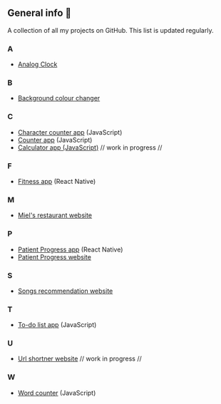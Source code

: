 ## General info 🌷
A collection of all my projects on GitHub. This list is updated regularly.

### A
- <a href = "https://github.com/Juel07/analog-clock">Analog Clock</a>

### B
- <a href = "https://github.com/Juel07/bg-color-changer">Background colour changer</a>

### C
- <a href = "https://github.com/Juel07/character-counter">Character counter app</a> (JavaScript)
- <a href = "https://github.com/Juel07/counter">Counter app</a> (JavaScript)
- <a href = "https://github.com/Juel07/JS-calculator">Calculator app (JavaScript)</a> // work in progress //

### F
- <a href = "https://github.com/Juel07/Project-fitness-app">Fitness app</a> (React Native)

### M
- <a href = "https://github.com/Juel07/MIELS-website">Miel's restaurant website</a>

### P
- <a href = "https://github.com/Juel07/patient-progress-app">Patient Progress app</a> (React Native)
- <a href = "https://github.com/Juel07/Patient-Progress-Website">Patient Progress website</a>

### S
- <a href = "https://github.com/Juel07/song-recommendations-website">Songs recommendation website</a>

### T
- <a href = "https://github.com/Juel07/to-do-list">To-do list app</a> (JavaScript)

### U
- <a href = "https://github.com/Juel07/URL-Shortener">Url shortner website</a> // work in progress //

### W
- <a href="https://github.com/Juel07/word-counter">Word counter</a> (JavaScript)
